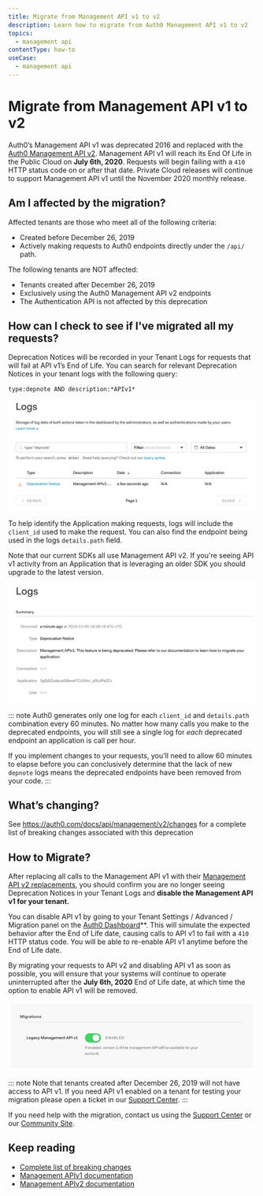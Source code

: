 ```yaml
---
title: Migrate from Management API v1 to v2
description: Learn how to migrate from Auth0 Management API v1 to v2
topics:
  - management api
contentType: how-to 
useCase:
  - management api
---
```


# Migrate from Management API v1 to v2

Auth0’s Management API v1 was deprecated 2016 and replaced with the [Auth0 Management API v2](/api/management/v2/). Management API v1 will reach its End Of Life in the Public Cloud on **July 6th, 2020**. Requests will begin failing with a `410` HTTP status code on or after that date. Private Cloud releases will continue to support Management API v1 until the November 2020 monthly release.

## Am I affected by the migration?

Affected tenants are those who meet all of the following criteria:
* Created before December 26, 2019
* Actively making requests to Auth0 endpoints directly under the `/api/` path.

The following tenants are NOT affected:
* Tenants created after December 26, 2019
* Exclusively using the Auth0 Management API v2 endpoints 
* The Authentication API is not affected by this deprecation
  
## How can I check to see if I've migrated all my requests?

Deprecation Notices will be recorded in your Tenant Logs for requests that will fail at API v1’s End of Life. You can search for relevant Deprecation Notices in your tenant logs with the following query: 

```
type:depnote AND description:*APIv1*
```
![](/media/articles/migrations/apiv1-log-query.png)

To help identify the Application making requests, logs will include the `client_id` used to make the request. You can also find the endpoint being used in the logs `details.path` field.

Note that our current SDKs all use Management API v2. If you're seeing API v1 activity from an Application that is leveraging an older SDK you should upgrade to the latest version.

![](/media/articles/migrations/apiv1-log-example.png)

::: note
Auth0 generates only one log for each `client_id` and `details.path` combination every 60 minutes. No matter how many calls you make to the deprecated endpoints, you will still see a single log for *each* deprecated endpoint an application is call per hour.

If you implement changes to your requests, you'll need to allow 60 minutes to elapse before you can conclusively determine that the lack of new `depnote` logs means the deprecated endpoints have been removed from your code.
:::

## What’s changing?

See https://auth0.com/docs/api/management/v2/changes for a complete list of breaking changes associated with this deprecation

## How to Migrate?

After replacing all calls to the Management API v1 with their [Management API v2 replacements](/api/management/v2/changes), you should confirm you are no longer seeing Deprecation Notices in your Tenant Logs and **disable the Management API v1 for your tenant.** 

You can disable API v1 by going to your Tenant Settings / Advanced / Migration panel on the [Auth0 Dashboard](http://manage.auth0.com/)**. This will simulate the expected behavior after the End of Life date, causing calls to API v1 to fail with a `410` HTTP status code.  You will be able to re-enable API v1 anytime before the End of Life date.

By migrating your requests to API v2 and disabling API v1 as soon as possible, you will ensure that your systems will continue to operate uninterrupted after the **July 6th, 2020** End of Life date, at which time the option to enable API v1 will be removed.

![](/media/articles/migrations/apiv1-toggle.png)

::: note
Note that tenants created after December 26, 2019 will not have access to API v1. If you need API v1 enabled on a tenant for testing your migration please open a ticket in our [Support Center](https://support.auth0.com/tickets).
:::
 
If you need help with the migration, contact us using the [Support Center](https://support.auth0.com/) or our [Community Site](https://community.auth0.com/c/auth0-community/Migrations).

## Keep reading
* [Complete list of breaking changes](/api/management/v2/changes)
* [Management APIv1 documentation](/api/management/v1)
* [Management APIv2 documentation](/api/management/v2)
